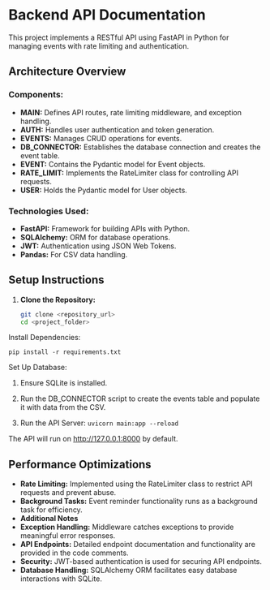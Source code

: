 # Backend API Documentation

This project implements a RESTful API using FastAPI in Python for managing events with rate limiting and authentication.

## Architecture Overview

### Components:
- **MAIN:** Defines API routes, rate limiting middleware, and exception handling.
- **AUTH:** Handles user authentication and token generation.
- **EVENTS:** Manages CRUD operations for events.
- **DB_CONNECTOR:** Establishes the database connection and creates the event table.
- **EVENT:** Contains the Pydantic model for Event objects.
- **RATE_LIMIT:** Implements the RateLimiter class for controlling API requests.
- **USER:** Holds the Pydantic model for User objects.

### Technologies Used:
- **FastAPI:** Framework for building APIs with Python.
- **SQLAlchemy:** ORM for database operations.
- **JWT:** Authentication using JSON Web Tokens.
- **Pandas:** For CSV data handling.

## Setup Instructions

1. **Clone the Repository:**
   ```bash
   git clone <repository_url>
   cd <project_folder>
Install Dependencies:
```
pip install -r requirements.txt
```
Set Up Database:

1. Ensure SQLite is installed.

2. Run the DB_CONNECTOR script to create the events table and populate it with data from the CSV.

3. Run the API Server:  ```uvicorn main:app --reload```
   
The API will run on http://127.0.0.1:8000 by default.

## Performance Optimizations
- **Rate Limiting:** Implemented using the RateLimiter class to restrict API requests and prevent abuse.
- **Background Tasks:** Event reminder functionality runs as a background task for efficiency.
- **Additional Notes**
- **Exception Handling:** Middleware catches exceptions to provide meaningful error responses.
- **API Endpoints:** Detailed endpoint documentation and functionality are provided in the code comments.
- **Security:** JWT-based authentication is used for securing API endpoints.
- **Database Handling:** SQLAlchemy ORM facilitates easy database interactions with SQLite.
